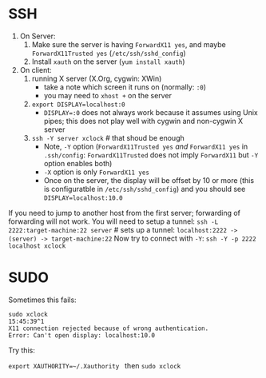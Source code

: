 # SSH

1. On Server:
   1. Make sure the server is having `ForwardX11 yes`, and maybe `ForwardX11Trusted yes` (`/etc/ssh/sshd_config`)
   1. Install `xauth` on the server (`yum install xauth`)
1. On client:
   1. running X server (X.Org, cygwin: XWin)
      * take a note which screen it runs on (normally: `:0`)
      * you may need to `xhost +` on the server
   1. `export DISPLAY=localhost:0`
      * `DISPLAY=:0` does not always work because it assumes using Unix pipes; this does not play well with cygwin and non-cygwin X server
   1. `ssh -Y server xclock`  # that shoud be enough
      * Note, `-Y` option (`ForwardX11Trusted yes` _and_ `ForwardX11 yes` in `.ssh/config`: `ForwardX11Trusted` does not imply `ForwardX11` but `-Y` option enables both)
      * `-X` option is only `ForwardX11 yes`
      * Once on the server, the display will be offset by 10 or more (this is configuratble in `/etc/ssh/sshd_config`) and you should see `DISPLAY=localhost:10.0`
      
If you need to jump to another host from the first server; forwarding of forwarding will not work. You will need to setup a tunnel:
`ssh -L 2222:target-machine:22 server`  # sets up a tunnel: `localhost:2222 -> (server) -> target-machine:22`
Now try to connect with `-Y`:
`ssh -Y -p 2222 localhost xclock`


# SUDO

Sometimes this fails:
```
sudo xclock                                                                                                                                                                        15:45:39^1
X11 connection rejected because of wrong authentication.
Error: Can't open display: localhost:10.0
```

Try this:

`export XAUTHORITY=~/.Xauthority ` then `sudo xclock`
